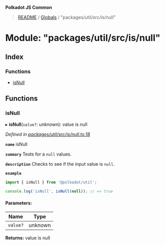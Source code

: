**Polkadot JS Common**

> [README](../README.md) / [Globals](../globals.md) / "packages/util/src/is/null"

# Module: "packages/util/src/is/null"

## Index

### Functions

* [isNull](_packages_util_src_is_null_.md#isnull)

## Functions

### isNull

▸ **isNull**(`value?`: unknown): value is null

*Defined in [packages/util/src/is/null.ts:18](https://github.com/polkadot-js/common/blob/13ae8665/packages/util/src/is/null.ts#L18)*

**`name`** isNull

**`summary`** Tests for a `null` values.

**`description`** 
Checks to see if the input value is `null`.

**`example`** 
<BR>

```javascript
import { isNull } from '@polkadot/util';

console.log('isNull', isNull(null)); // => true
```

#### Parameters:

Name | Type |
------ | ------ |
`value?` | unknown |

**Returns:** value is null
